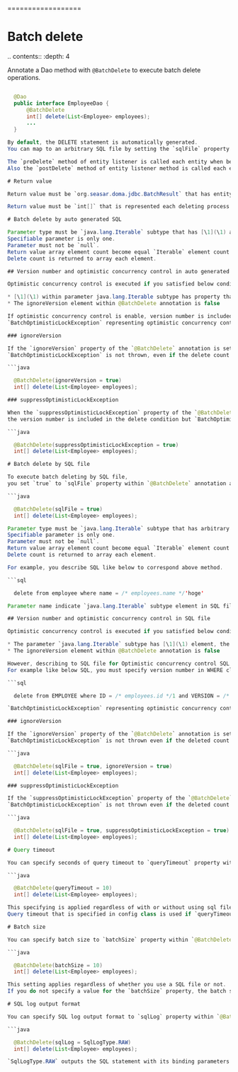 ==================
# Batch delete

.. contents::
   :depth: 4

Annotate a Dao method with `@BatchDelete` to execute batch delete operations.

```java

  @Dao
  public interface EmployeeDao {
      @BatchDelete
      int[] delete(List<Employee> employees);
      ...
  }

By default, the DELETE statement is automatically generated.
You can map to an arbitrary SQL file by setting the `sqlFile` property to `true` in the `@BatchDelete` annotation.

The `preDelete` method of entity listener is called each entity when before executing delete if the entity listener is specified at [\1](\1) parameter.
Also the `postDelete` method of entity listener method is called each entity when after executing delete.

# Return value

Return value must be `org.seasar.doma.jdbc.BatchResult` that has entity class as an element if parameter `Iterable` subtype element is immutable entity class.

Return value must be `int[]` that is represented each deleting process's updated count if the above conditions are not satisfied.

# Batch delete by auto generated SQL

Parameter type must be `java.lang.Iterable` subtype that has [\1](\1) as an element.
Specifiable parameter is only one.
Parameter must not be `null`.
Return value array element count become equal `Iterable` element count.
Delete count is returned to array each element.

## Version number and optimistic concurrency control in auto generated SQL

Optimistic concurrency control is executed if you satisfied below conditions.

* [\1](\1) within parameter java.lang.Iterable subtype has property that is annotated with @Version
* The ignoreVersion element within @BatchDelete annotation is false

If optimistic concurrency control is enable, version number is included with identifier in delete condition.
`BatchOptimisticLockException` representing optimistic concurrency control failure is thrown, if at that time deleted count is 0.

### ignoreVersion

If the `ignoreVersion` property of the `@BatchDelete` annotation is set to `true`, the version number is not included in the delete condition.
`BatchOptimisticLockException` is not thrown, even if the delete count is 0.

```java

  @BatchDelete(ignoreVersion = true)
  int[] delete(List<Employee> employees);

### suppressOptimisticLockException

When the `suppressOptimisticLockException` property of the `@BatchDelete` annotation is set to `true`,
the version number is included in the delete condition but `BatchOptimisticLockException` is not thrown even if the delete count is 0.

```java

  @BatchDelete(suppressOptimisticLockException = true)
  int[] delete(List<Employee> employees);

# Batch delete by SQL file

To execute batch deleting by SQL file,
you set `true` to `sqlFile` property within `@BatchDelete` annotation and prepare SQL file that correspond method.

```java

  @BatchDelete(sqlFile = true)
  int[] delete(List<Employee> employees);

Parameter type must be `java.lang.Iterable` subtype that has arbitrary type as an element.
Specifiable parameter is only one.
Parameter must not be `null`.
Return value array element count become equal `Iterable` element count.
Delete count is returned to array each element.

For example, you describe SQL like below to correspond above method.

```sql

  delete from employee where name = /* employees.name */'hoge'

Parameter name indicate `java.lang.Iterable` subtype element in SQL file.

## Version number and optimistic concurrency control in SQL file

Optimistic concurrency control is executed if you satisfied below conditions.

* The parameter `java.lang.Iterable` subtype has [\1](\1) element, the  [\1](\1) element is annotated with @Version
* The ignoreVersion element within @BatchDelete annotation is false

However, describing to SQL file for Optimistic concurrency control SQL is application developer's responsibility.
For example like below SQL, you must specify version number in WHERE clauses.

```sql

  delete from EMPLOYEE where ID = /* employees.id */1 and VERSION = /* employees.version */1

`BatchOptimisticLockException` representing optimistic concurrency control failure is thrown, if deleted count is 0 or multiple in this SQL.

### ignoreVersion

If the `ignoreVersion` property of the `@BatchDelete` annotation is set to true,
`BatchOptimisticLockException` is not thrown even if the deleted count is 0 or multiple.

```java

  @BatchDelete(sqlFile = true, ignoreVersion = true)
  int[] delete(List<Employee> employees);

### suppressOptimisticLockException

If the `suppressOptimisticLockException` property of the `@BatchDelete` annotation is set to `true`,
`BatchOptimisticLockException` is not thrown even if the deleted count is 0 or multiple.

```java

  @BatchDelete(sqlFile = true, suppressOptimisticLockException = true)
  int[] delete(List<Employee> employees);

# Query timeout

You can specify seconds of query timeout to `queryTimeout` property within `@BatchDelete` annotation.

```java

  @BatchDelete(queryTimeout = 10)
  int[] delete(List<Employee> employees);

This specifying is applied regardless of with or without using sql file.
Query timeout that is specified in config class is used if `queryTimeout` property is not set value.

# Batch size

You can specify batch size to `batchSize` property within `@BatchDelete` annotation.

```java

  @BatchDelete(batchSize = 10)
  int[] delete(List<Employee> employees);

This setting applies regardless of whether you use a SQL file or not.
If you do not specify a value for the `batchSize` property, the batch size configured in the [\1](\1) class is used.

# SQL log output format

You can specify SQL log output format to `sqlLog` property within `@BatchDelete` annotation.

```java

  @BatchDelete(sqlLog = SqlLogType.RAW)
  int[] delete(List<Employee> employees);

`SqlLogType.RAW` outputs the SQL statement with its binding parameters in the log.
